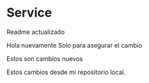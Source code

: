 # Service
Readme actualizado

Hola nuevamente
Solo para asegurar el cambio

Estos son cambios nuevos

Estos cambios desde mi repositorio local.